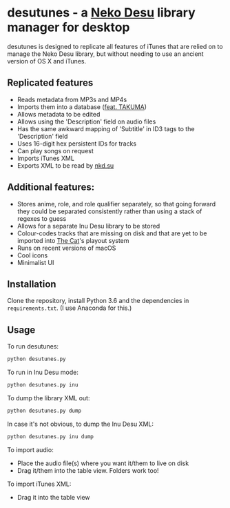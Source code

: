 # desutunes - a [Neko Desu](https://nekodesu.co.uk) library manager for desktop

desutunes is designed to replicate all features of iTunes that are relied on to manage the Neko Desu library, but without needing to use an ancient version of OS X and iTunes.

## Replicated features

* Reads metadata from MP3s and MP4s
* Imports them into a database ([feat. TAKUMA](https://nkd.su/database-feattakuma-10-feet/9B11E2BF18BDD27E/))
* Allows metadata to be edited
* Allows using the 'Description' field on audio files
* Has the same awkward mapping of 'Subtitle' in ID3 tags to the 'Description' field
* Uses 16-digit hex persistent IDs for tracks
* Can play songs on request
* Imports iTunes XML
* Exports XML to be read by [nkd.su](https://nkd.su)

## Additional features:

* Stores anime, role, and role qualifier separately, so that going forward they could be separated consistently rather than using a stack of regexes to guess
* Allows for a separate Inu Desu library to be stored
* Colour-codes tracks that are missing on disk and that are yet to be imported into [The Cat](https://thisisthecat.com)'s playout system
* Runs on recent versions of macOS
* Cool icons
* Minimalist UI


## Installation

Clone the repository, install Python 3.6 and the dependencies in `requirements.txt`. (I use Anaconda for this.)

## Usage

To run desutunes:

```bash
python desutunes.py
```

To run in Inu Desu mode:
```bash
python desutunes.py inu
```

To dump the library XML out:
```bash
python desutunes.py dump
```

In case it's not obvious, to dump the Inu Desu XML:
```bash
python desutunes.py inu dump
```

To import audio:

* Place the audio file(s) where you want it/them to live on disk
* Drag it/them into the table view. Folders work too!

To import iTunes XML:

* Drag it into the table view
